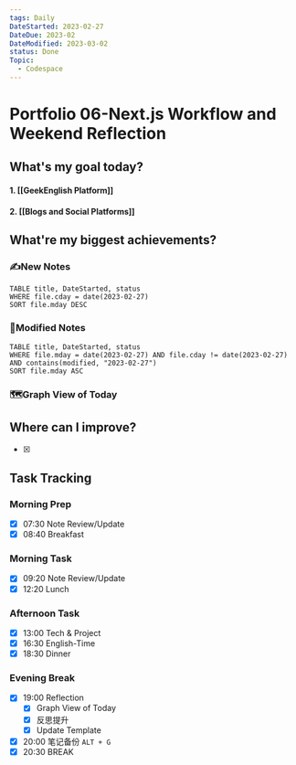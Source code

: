 ```yaml
---
tags: Daily
DateStarted: 2023-02-27
DateDue: 2023-02
DateModified: 2023-03-02
status: Done
Topic:
  - Codespace
---
```


# Portfolio 06-Next.js Workflow and Weekend Reflection

## What's my goal today?

#### 1. [[GeekEnglish Platform]]

#### 2. [[Blogs and Social Platforms]]

## What're my biggest achievements?

### ✍️New Notes

```dataview
TABLE title, DateStarted, status
WHERE file.cday = date(2023-02-27)
SORT file.mday DESC
```

### 📝Modified Notes

```dataview
TABLE title, DateStarted, status
WHERE file.mday = date(2023-02-27) AND file.cday != date(2023-02-27) AND contains(modified, "2023-02-27")
SORT file.mday ASC
```

### 🗺️Graph View of Today

## Where can I improve?

- [x]

## Task Tracking

### Morning Prep

- [x] 07:30 Note Review/Update
- [x] 08:40 Breakfast

### Morning Task

- [x] 09:20 Note Review/Update
- [x] 12:20 Lunch

### Afternoon Task

- [x] 13:00 Tech & Project
- [x] 16:30 English-Time
- [x] 18:30 Dinner

### Evening Break

- [x] 19:00 Reflection
  - [x] Graph View of Today
  - [x] 反思提升
  - [x] Update Template
- [x] 20:00 笔记备份 `ALT + G`
- [x] 20:30 BREAK

